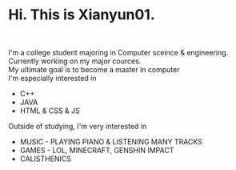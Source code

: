<h1>Hi. This is Xianyun01. </h1><br>
<div class="a"><p style="line-height=200%;">I'm a college student majoring in Computer sceince & engineering.<br>
Currently working on my major cources.<br>
My ultimate goal is to become a master in computer<br>
I'm especially interested in </p></div>

<ul class="nav">
            <li> C++ </li>
            <li> JAVA </li>
            <li> HTML & CSS & JS</li>  
</ul>

Outside of studying, I'm very interested in
<ul class="nav">
            <li> MUSIC - PLAYING PIANO & LISTENING MANY TRACKS</li>
            <li> GAMES - LOL, MINECRAFT, GENSHIN IMPACT</li>
            <li> CALISTHENICS</li>  
</ul>


  
  


<!---
Xianyun01/Xianyun01 is a ✨ special ✨ repository because its `README.md` (this file) appears on your GitHub profile.
You can click the Preview link to take a look at your changes.
--->
